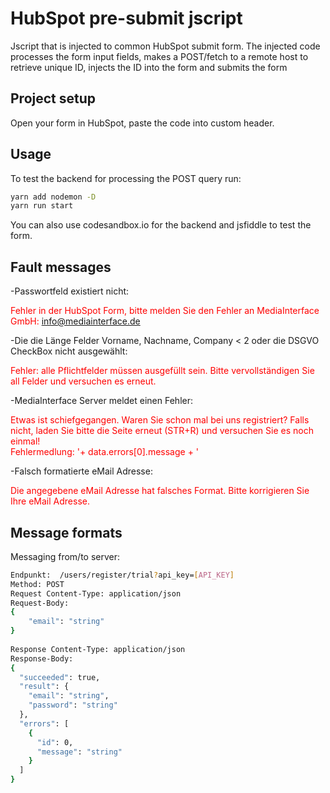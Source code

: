 # HubSpot pre-submit jscript
Jscript that is injected to common HubSpot submit form. The injected code processes the form input fields, makes a POST/fetch to a remote host to retrieve unique ID, injects the ID into the form and submits the form

## Project setup
Open your form in HubSpot, paste the code into custom header.

## Usage
To test the backend for processing the POST query run:
```sh
yarn add nodemon -D
yarn run start
```

You can also use codesandbox.io for the backend and jsfiddle to test the form.

## Fault messages
-Passwortfeld existiert nicht:	<br> <p style="color:#FF0000">Fehler in der HubSpot Form, bitte melden Sie den Fehler an MediaInterface GmbH: info@mediainterface.de </p>
-Die die Länge Felder Vorname, Nachname, Company < 2 oder die DSGVO CheckBox nicht ausgewählt:	<br> <p style="color:#FF0000">Fehler: alle Pflichtfelder müssen ausgefüllt sein. Bitte vervollständigen Sie all Felder und versuchen es erneut. </p>
-MediaInterface Server meldet einen Fehler:	<br> <p style="color:#FF0000">Etwas ist schiefgegangen. Waren Sie schon mal bei uns registriert? Falls nicht, laden Sie bitte die Seite erneut (STR+R) und versuchen Sie es noch einmal! <br>Fehlermedlung: '+ data.errors[0].message + '</p>
-Falsch formatierte eMail Adresse:	<br> <p style="color:#FF0000">Die angegebene eMail Adresse hat falsches Format. Bitte korrigieren Sie Ihre eMail Adresse. </p>

## Message formats
Messaging from/to server:
```sh
Endpunkt:  /users/register/trial?api_key=[API_KEY]
Method: POST
Request Content-Type: application/json
Request-Body:
{
    "email": "string"    
}
 
Response Content-Type: application/json
Response-Body:
{
  "succeeded": true,
  "result": {
    "email": "string",
    "password": "string"
  },
  "errors": [
    {
      "id": 0,
      "message": "string"
    }
  ]
}
```
